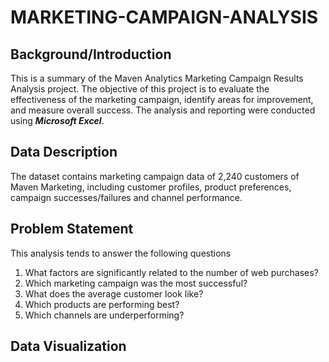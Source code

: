 # MARKETING-CAMPAIGN-ANALYSIS

## Background/Introduction

This is a summary of the Maven Analytics Marketing Campaign Results Analysis project. The objective of this project is to evaluate the effectiveness of the marketing campaign, identify areas for improvement, and measure overall success. The analysis and reporting were conducted using ***Microsoft Excel***.
## Data Description

The dataset contains marketing campaign data of 2,240 customers of Maven Marketing, including customer profiles, product preferences, campaign successes/failures and channel performance.

## Problem Statement

This analysis tends to answer the following questions

1. What factors are significantly related to the number of web purchases?
2. Which marketing campaign was the most successful?
3. What does the average customer look like?
4. Which products are performing best?
5. Which channels are underperforming?

## Data Visualization


